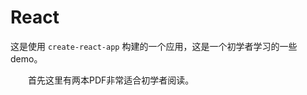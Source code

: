 # React 

这是使用 <code>create-react-app</code> 构建的一个应用，这是一个初学者学习的一些demo。

&emsp;&emsp;首先这里有两本PDF非常适合初学者阅读。